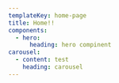 ```yaml
---
templateKey: home-page
title: Home!!
components:
  - hero:
      heading: hero compinent
carousel:
  - content: test
    heading: carousel
---
```


